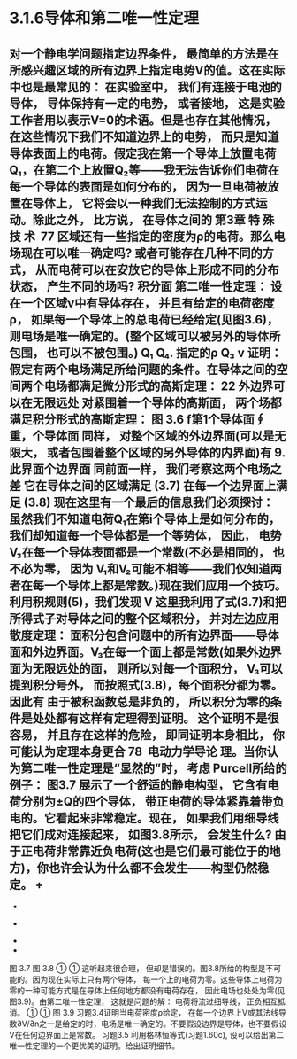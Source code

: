 # 3.1.6导体和第二唯一性定理
对一个静电学问题指定边界条件， 最简单的方法是在所感兴趣区域的所有边界上指定电势V的值。这在实际中也是最常见的： 在实验室中， 我们有连接于电池的导体， 导体保持有一定的电势， 或者接地， 这是实验工作者用以表示V=0的术语。但是也存在其他情况， 在这些情况下我们不知道边界上的电势， 而只是知道导体表面上的电荷。假定我在第一个导体上放置电荷Q₁，在第二个上放置Q₂等——我无法告诉你们电荷在每一个导体的表面是如何分布的， 因为一旦电荷被放置在导体上， 它将会以一种我们无法控制的方式运动。除此之外， 比方说， 在导体之间的
第3章 特 殊 技 术  77
区域还有一些指定的密度为ρ的电荷。那么电场现在可以唯一确定吗? 或者可能存在几种不同的方式， 从而电荷可以在安放它的导体上形成不同的分布状态， 产生不同的场吗?
积分面
第二唯一性定理： 设在一个区域ν中有导体存在， 并且有给定的电荷密度ρ， 如果每一个导体上的总电荷已经给定(见图3.6)，则电场是唯一确定的。(整个区域可以被另外的导体所包围， 也可以不被包围。)
Q₁
Q₄.
指定的ρ
Q₃
v
证明： 假定有两个电场满足所给问题的条件。在导体之间的空间两个电场都满足微分形式的高斯定理：
22
外边界可以在无限远处
对紧围着一个导体的高斯面， 两个场都满足积分形式的高斯定理：
图 3.6
f第1个导体面∮重，个导体面
同样， 对整个区域的外边界面(可以是无限大， 或者包围着整个区域的另外导体的内界面)有
9.此界面个边界面
同前面一样， 我们考察这两个电场之差
它在导体之间的区域满足
(3.7)
在每一个边界面上满足
(3.8)
现在这里有一个最后的信息我们必须探讨： 虽然我们不知道电荷Q₁在第i个导体上是如何分布的， 我们却知道每一个导体都是一个等势体， 因此， 电势 V₃在每一个导体表面都是一个常数(不必是相同的， 也不必为零， 因为 V₁和V₂可能不相等——我们仅知道两者在每一个导体上都是常数。)现在我们应用一个技巧。利用积规则(5)，我们发现
V
这里我利用了式(3.7)和把所得式子对导体之间的整个区域积分， 并对左边应用散度定理：
面积分包含问题中的所有边界面——导体面和外边界面。V₃在每一个面上都是常数(如果外边界面为无限远处的面， 则所以对每一个面积分， V₃可以提到积分号外， 而按照式(3.8)，每个面积分都为零。因此有
由于被积函数总是非负的， 所以积分为零的条件是处处都有这样有定理得到证明。
这个证明不是很容易， 并且存在这样的危险， 即同证明本身相比， 你可能认为定理本身更合
78  电动力学导论
理。当你认为第二唯一性定理是“显然的”时， 考虑 Purcell所给的例子： 图3.7 展示了一个舒适的静电构型， 它含有电荷分别为±Q的四个导体， 带正电荷的导体紧靠着带负电的。它看起来非常稳定。现在， 如果我们用细导线把它们成对连接起来， 如图3.8所示， 会发生什么? 由于正电荷非常靠近负电荷(这也是它们最可能位于的地方)，你也许会认为什么都不会发生——构型仍然稳定。
+
-
+
-
+
+
图 3.7
图 3.8
①
①
这听起来很合理， 但却是错误的。图3.8所给的构型是不可能的。因为现在实际上只有两个导体， 每一个上的电荷为零。这些导体上电荷为零的一种可能方式是在导体上任何地方都没有电荷存在， 因此电场也处处为零(见图3.9)。由第二唯一性定理， 这就是问题的解： 电荷将流过细导线， 正负相互抵消。
①
①
图 3.9
习题3.4证明当电荷密度ρ给定， 在每一个边界上V或其法线导数∂V/∂n之一是给定的时，电场是唯一确定的。不要假设边界是导体，也不要假设V在任何边界面上是常数。
习题3.5 利用格林恒等式(习题1.60c), 设可以给出第二唯一性定理的一个更优美的证明。给出证明细节。
